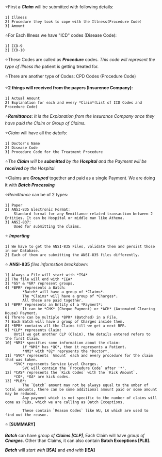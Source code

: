 ⭐First a ***Claim*** will be submitted with following details:

	1] Illness
	2] Procedure they took to cope with the Illness(Procedure Code)
	3] Amount


⭐For Each Illness we have "ICD" codes (Disease Code):

	1] ICD-9
	2] ICD-10

⭐These Codes are called as ***Procedure*** codes. *This code will represent the type of Illness the*
patient is getting treated for.

⭐There are another type of Codes:
	CPD Codes (Procedure Code)

⭐**2 things will received from the payers (Insurence Company):**

	1] Actual Amount
	2] Explanation for each and every *Claim*(List of ICD Codes and Procedure Code)

⭐***Remittance***:
	*It is the Explanation from the Insurance Company once they have paid the Claim or Group of Claims.*

⭐*Claim* will have all the *details*:
	
	1] Doctor's Name
	2] Disease Code
	3] Procedure Code for the Treatment Procedure

⭐*The **Claim** will be ***submitted*** by the **Hospital** and the Payment will be ***received*** by the Hospital*

⭐Claims are ***Grouped*** together and paid as a single Payment.
	We are doing it with ***Batch Processing***

⭐*Remittance* can be of 2 types:

	1] Paper
	2] ANSI-835 Electronic Format:
		Standard format for any Remittance related transaction between 2 Entities. It can be Hospital or middle man like Athena.
	3] ANSI-837:
		Used for submitting the claims.

⭐ ***Importing***

	1] We have to get the ANSI-835 Files, validate them and persist those in our Database.
	2] Each of them are submitting the ANSI-835 files differently.


⭐ **ANSI-835** *files informstion breakdown*:

	1] Always a File will start with *ISA*
	2] The file will end with *IEA*
	3] *GS* & *GR* represent groups.
	4] *BPR* represents a Batch:
			*Batch* will have a group of *Claims*.
			The *Claims* will have a group of *Charges*.
			All these are paid together.
	5] *BPR* represents an Entity of a *Payment*:
			It can be *CHK* (Cheque Payment) or *ACH* (Automated Clearing House) Payment.
	6] Threre can be multiple *BPR* (Batched) in a File.
	7] Each Batch will have a group of Charges inside them.
	8] *BPR* contains all the Claims till we get a next BPR.
	9] *CLP* represents Claim:
		Until we get another CLP (Claim), the details entered refers to the first Claim.
	10] *NM1* specifies some information about the claim:
			if *NM1* has *QC*, then it represents a Patient.
			*NM1* with *82* represents the *Doctor*.
	11] *SVC* represents `Amount` each and every procedure for the claim that was taken.
		*SVC* represents Service Level Charges.
			SVC will contain the `Procedure Code` after '*'.
	12] *CAS* represents the `Kick Codes` with the `Kick Amount`.
		*CO*, *OA* are kick codes.
	13] *PLB*:
			The `Batch` amount may not be always equal to the umber of total amounts, there can be some additional amount paid or some amount may be reduced.
			Any payment which is not specific to the number of claims will come as PLBs, which we are calling as Batch Exceptions.

			These contain `Reason Codes` like WU, L6 which are used to find out the reason.

⭐ **[SUMMARY]**

***Batch*** can have *group of **Claims [CLP]***, Each Claim will have *group of **Charges***. Other than Claims, it can also contain **Batch Exceptions [PLB]**.

***Batch*** will *start with* **[ISA]** and *end with* **[IEA]**
